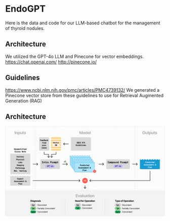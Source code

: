 # EndoGPT
Here is the data and code for our LLM-based chatbot for the management of thyroid nodules. 

## Architecture
We utilized the GPT-4o LLM and Pinecone for vector embeddings.
https://chat.openai.com/
http://pinecone.io/

## Guidelines
https://www.ncbi.nlm.nih.gov/pmc/articles/PMC4739132/
We generated a Pinecone vector store from these guidelines to use for Retrieval Augmented Generation (RAG)

## Architecture
![image](method-schematic.png)
